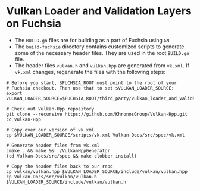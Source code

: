 # Vulkan Loader and Validation Layers on Fuchsia

- The `BUILD.gn` files are for building as a part of Fuchsia using `GN`.
- The `build-fuchsia` directory contains customized scripts to generate some of
the necessary header files. They are used in the root `BUILD.gn` file.
- The header files `vulkan.h` and `vulkan.hpp` are generated from `vk.xml`. If
`vk.xml` changes, regenerate the files with the following steps:

```
# Before you start, $FUCHSIA_ROOT must point to the root of your
# Fuchsia checkout. Then use that to set $VULKAN_LOADER_SOURCE:
export VULKAN_LOADER_SOURCE=$FUCHSIA_ROOT/third_party/vulkan_loader_and_validation_layers

# Check out Vulkan-Hpp repository
git clone --recursive https://github.com/KhronosGroup/Vulkan-Hpp.git
cd Vulkan-Hpp

# Copy over our version of vk.xml
cp $VULKAN_LOADER_SOURCE/scripts/vk.xml Vulkan-Docs/src/spec/vk.xml

# Generate header files from vk.xml
cmake . && make && ./VulkanHppGenerator
(cd Vulkan-Docs/src/spec && make clobber install)

# Copy the header files back to our repo
cp vulkan/vulkan.hpp $VULKAN_LOADER_SOURCE/include/vulkan/vulkan.hpp
cp Vulkan-Docs/src/vulkan/vulkan.h $VULKAN_LOADER_SOURCE/include/vulkan/vulkan.h
```
